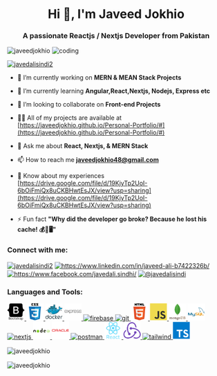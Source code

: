 <h1 align="center">Hi 👋, I'm Javeed Jokhio</h1>
<h3 align="center">A passionate Reactjs / Nextjs Developer from Pakistan</h3>
<img align="right" alt="coding" width="400" src="https://media1.giphy.com/media/qgQUggAC3Pfv687qPC/giphy.gif">
<p align="left"> <img src="https://komarev.com/ghpvc/?username=javeedjokhio&label=Profile%20views&color=0e75b6&style=flat" alt="javeedjokhio" /> </p>

<p align="left"> <a href="https://twitter.com/javedalisindi2" target="blank"><img src="https://img.shields.io/twitter/follow/javedalisindi2?logo=twitter&style=for-the-badge" alt="javedalisindi2" /></a> </p>

- 🔭 I’m currently working on **MERN & MEAN Stack Projects**

- 🌱 I’m currently learning **Angular,React,Nextjs, Nodejs, Express etc**

- 👯 I’m looking to collaborate on **Front-end Projects**

- 👨‍💻 All of my projects are available at [https://javeedjokhio.github.io/Personal-Portfolio/#](https://javeedjokhio.github.io/Personal-Portfolio/#)

- 💬 Ask me about **React, Nextjs, & MERN Stack**

- 📫 How to reach me **javeedjokhio48@gmail.com**

- 📄 Know about my experiences [https://drive.google.com/file/d/19KjyTp2UoI-6bOiFmiQx8uCKBHwtEsJX/view?usp=sharing](https://drive.google.com/file/d/19KjyTp2UoI-6bOiFmiQx8uCKBHwtEsJX/view?usp=sharing)

- ⚡ Fun fact **"Why did the developer go broke? Because he lost his cache! 💰🙈🖥️"**

<h3 align="left">Connect with me:</h3>
<p align="left">
<a href="https://twitter.com/javedalisindi2" target="blank"><img align="center" src="https://raw.githubusercontent.com/rahuldkjain/github-profile-readme-generator/master/src/images/icons/Social/twitter.svg" alt="javedalisindi2" height="30" width="40" /></a>
<a href="https://linkedin.com/in/https://www.linkedin.com/in/javeed-ali-b7422326b/" target="blank"><img align="center" src="https://raw.githubusercontent.com/rahuldkjain/github-profile-readme-generator/master/src/images/icons/Social/linked-in-alt.svg" alt="https://www.linkedin.com/in/javeed-ali-b7422326b/" height="30" width="40" /></a>
<a href="https://fb.com/https://www.facebook.com/javedali.sindhi/" target="blank"><img align="center" src="https://raw.githubusercontent.com/rahuldkjain/github-profile-readme-generator/master/src/images/icons/Social/facebook.svg" alt="https://www.facebook.com/javedali.sindhi/" height="30" width="40" /></a>
<a href="https://instagram.com/@javedalisindi" target="blank"><img align="center" src="https://raw.githubusercontent.com/rahuldkjain/github-profile-readme-generator/master/src/images/icons/Social/instagram.svg" alt="@javedalisindi" height="30" width="40" /></a>
</p>

<h3 align="left">Languages and Tools:</h3>
<p align="left"> <a href="https://getbootstrap.com" target="_blank" rel="noreferrer"> <img src="https://raw.githubusercontent.com/devicons/devicon/master/icons/bootstrap/bootstrap-plain-wordmark.svg" alt="bootstrap" width="40" height="40"/> </a> <a href="https://www.w3schools.com/css/" target="_blank" rel="noreferrer"> <img src="https://raw.githubusercontent.com/devicons/devicon/master/icons/css3/css3-original-wordmark.svg" alt="css3" width="40" height="40"/> </a> <a href="https://www.docker.com/" target="_blank" rel="noreferrer"> <img src="https://raw.githubusercontent.com/devicons/devicon/master/icons/docker/docker-original-wordmark.svg" alt="docker" width="40" height="40"/> </a> <a href="https://expressjs.com" target="_blank" rel="noreferrer"> <img src="https://raw.githubusercontent.com/devicons/devicon/master/icons/express/express-original-wordmark.svg" alt="express" width="40" height="40"/> </a> <a href="https://firebase.google.com/" target="_blank" rel="noreferrer"> <img src="https://www.vectorlogo.zone/logos/firebase/firebase-icon.svg" alt="firebase" width="40" height="40"/> </a> <a href="https://git-scm.com/" target="_blank" rel="noreferrer"> <img src="https://www.vectorlogo.zone/logos/git-scm/git-scm-icon.svg" alt="git" width="40" height="40"/> </a> <a href="https://www.w3.org/html/" target="_blank" rel="noreferrer"> <img src="https://raw.githubusercontent.com/devicons/devicon/master/icons/html5/html5-original-wordmark.svg" alt="html5" width="40" height="40"/> </a> <a href="https://developer.mozilla.org/en-US/docs/Web/JavaScript" target="_blank" rel="noreferrer"> <img src="https://raw.githubusercontent.com/devicons/devicon/master/icons/javascript/javascript-original.svg" alt="javascript" width="40" height="40"/> </a> <a href="https://www.mongodb.com/" target="_blank" rel="noreferrer"> <img src="https://raw.githubusercontent.com/devicons/devicon/master/icons/mongodb/mongodb-original-wordmark.svg" alt="mongodb" width="40" height="40"/> </a> <a href="https://www.mysql.com/" target="_blank" rel="noreferrer"> <img src="https://raw.githubusercontent.com/devicons/devicon/master/icons/mysql/mysql-original-wordmark.svg" alt="mysql" width="40" height="40"/> </a> <a href="https://nextjs.org/" target="_blank" rel="noreferrer"> <img src="https://cdn.worldvectorlogo.com/logos/nextjs-2.svg" alt="nextjs" width="40" height="40"/> </a> <a href="https://nodejs.org" target="_blank" rel="noreferrer"> <img src="https://raw.githubusercontent.com/devicons/devicon/master/icons/nodejs/nodejs-original-wordmark.svg" alt="nodejs" width="40" height="40"/> </a> <a href="https://www.oracle.com/" target="_blank" rel="noreferrer"> <img src="https://raw.githubusercontent.com/devicons/devicon/master/icons/oracle/oracle-original.svg" alt="oracle" width="40" height="40"/> </a> <a href="https://postman.com" target="_blank" rel="noreferrer"> <img src="https://www.vectorlogo.zone/logos/getpostman/getpostman-icon.svg" alt="postman" width="40" height="40"/> </a> <a href="https://reactjs.org/" target="_blank" rel="noreferrer"> <img src="https://raw.githubusercontent.com/devicons/devicon/master/icons/react/react-original-wordmark.svg" alt="react" width="40" height="40"/> </a> <a href="https://redux.js.org" target="_blank" rel="noreferrer"> <img src="https://raw.githubusercontent.com/devicons/devicon/master/icons/redux/redux-original.svg" alt="redux" width="40" height="40"/> </a> <a href="https://tailwindcss.com/" target="_blank" rel="noreferrer"> <img src="https://www.vectorlogo.zone/logos/tailwindcss/tailwindcss-icon.svg" alt="tailwind" width="40" height="40"/> </a> <a href="https://www.typescriptlang.org/" target="_blank" rel="noreferrer"> <img src="https://raw.githubusercontent.com/devicons/devicon/master/icons/typescript/typescript-original.svg" alt="typescript" width="40" height="40"/> </a> </p>

<p><img align="center" src="https://github-readme-stats.vercel.app/api/top-langs?username=javeedjokhio&show_icons=true&locale=en&layout=compact" alt="javeedjokhio" /></p>

<p><img align="center" src="https://github-readme-streak-stats.herokuapp.com/?user=javeedjokhio&" alt="javeedjokhio" /></p>
